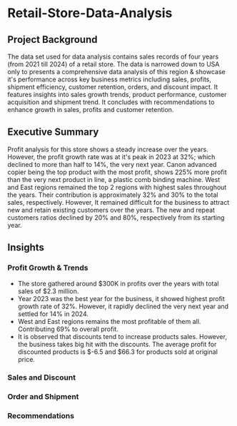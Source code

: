# Retail-Store-Data-Analysis
## Project Background
The data set used for data analysis contains sales records of four years (from 2021 till 2024) of a retail store. The data is narrowed down to USA only to presents a comprehensive data analysis of this region & showcase it's performance across key business metrics including sales, profits, shipment efficiency, customer retention, orders, and discount impact. It features insights into sales growth trends, product performance, customer acquisition and shipment trend. It concludes with recommendations to enhance growth in sales, profits and customer retention.
## Executive Summary
Profit analysis for this store shows a steady increase over the years. However, the profit growth rate was at it's peak in 2023 at 32%; which declined to more than half to 14%, the very next year. Canon advanced copier being the top product with the most profit, shows 225% more profit than the very next product in line, a plastic comb binding machine. West and East regions remained the top 2 regions with highest sales throughout the years. Their contribution is approximately 32% and 30% to the total sales, respectively. However, It remained difficult for the business to attract new and retain existing customers over the years. The new and repeat customers ratios declined by 20% and 80%, respectively from its starting year.
## Insights
### Profit Growth & Trends
- The store gathered around $300K in profits over the years with total sales of $2.3 million.
- Year 2023 was the best year for the business, it showed highest profit growth rate of 32%. However, it rapidly declined the very next year and settled for 14% in 2024.
- West and East regions remains the most profitable of them all. Contributing 69% to overall profit.
- It is observed that discounts tend to increase products sales. However, the business takes big hit with the discounts. The average profit for discounted products is $-6.5 and $66.3 for products sold at original price.
### Sales and Discount
### Order and Shipment
### Recommendations

